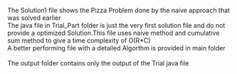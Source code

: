 The Solution1 file shows the Pizza Problem done by the naive approach that was solved earlier<br>
The java file in Trial_Part folder is just the very first solution file and do not provide a optimized Solution.This file uses naive method and cumulative sum method to give a time complexity of O(R*C)
<br>A better performing file with a detailed Algorthm is provided in main folder
<br>
<br>
The output folder contains only the output of the Trial java file
